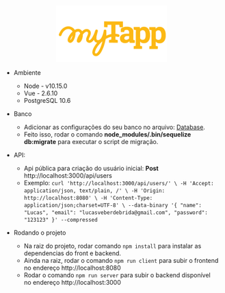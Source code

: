 <p align="center">
  <img width="260" src="https://github.com/myTapp/front-end-test/blob/master/mytapp.png?raw=true">
</p>

- Ambiente

  - Node - v10.15.0
  - Vue - 2.6.10
  - PostgreSQL 10.6

- Banco

  - Adicionar as configurações do seu banco no arquivo: [Database](server/config/database.js).
  - Feito isso, rodar o comando **node_modules/.bin/sequelize db:migrate** para executar o script de migração.

- API:

  - Api pública para criação do usuário inicial: **Post** http://localhost:3000/api/users
  - Exemplo:
    `curl 'http://localhost:3000/api/users/' \ -H 'Accept: application/json, text/plain, /' \ -H 'Origin: http://localhost:8080' \ -H 'Content-Type: application/json;charset=UTF-8' \ --data-binary '{ "name": "Lucas", "email": "lucasveberdebrida@gmail.com", "password": "123123" }' --compressed`

- Rodando o projeto

  - Na raiz do projeto, rodar comando `npm install` para instalar as dependencias do front e backend.
  - Ainda na raiz, rodar o comando `npm run client` para subir o frontend no endereço http://localhost:8080
  - Rodar o comando `npm run server` para subir o backend disponível no endereço http://localhost:3000

